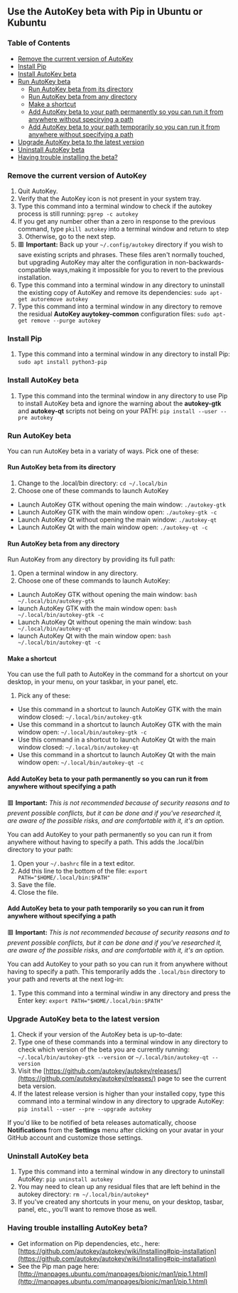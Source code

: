 ## Use the AutoKey beta with Pip in Ubuntu or Kubuntu

### Table of Contents
* [Remove the current version of AutoKey](#remove-the-current-version-of-autokey)
* [Install Pip](#install-pip)
* [Install AutoKey beta](#install-autokey-beta)
* [Run AutoKey beta](#run-autokey-beta)
  * [Run AutoKey beta from its directory](#run-autokey-beta-from-its-directory)
  * [Run AutoKey beta from any directory](#run-autokey-beta-from-any-directory)
  * [Make a shortcut](#make-a-shortcut)
  * [Add AutoKey beta to your path permanently so you can run it from anywhere without specirying a path](#add-autokey-beta-to-your-path-permanently-so-you-can-run-it-from-anywhere-without-specifying-a-path)
  * [Add AutoKey beta to your path temporarily so you can run it from anywhere without specifying a path](#add-autokey-beta-to-your-path-temporarily-so-you-can-run-it-from-anywhere-without-specifying-a-path)
* [Upgrade AutoKey beta to the latest version](#upgrade-autokey-beta-to-the-latest-version)
* [Uninstall AutoKey beta](#uninstall-autokey-beta)
* [Having trouble installing the beta?](#having-trouble-installing-autokey-beta)

### Remove the current version of AutoKey
1. Quit AutoKey.
2. Verify that the AutoKey icon is not present in your system tray.
3. Type this command into a terminal window to check if the autokey process is still running: ```pgrep -c autokey```
4. If you get any number other than a zero in response to the previous command, type ```pkill autokey``` into a terminal window and return to step 3. Otherwise, go to the next step.
5. 🟥 **Important:** Back up your ```~/.config/autokey``` directory if you wish to save existing scripts and phrases. These files aren't normally touched, but upgrading AutoKey may alter the configuration in non-backwards-compatible ways,making it impossible for you to revert to the previous installation.
6. Type this command into  a terminal window in any directory to uninstall the existing copy of AutoKey and remove its dependencies: ```sudo apt-get autoremove autokey```
7. Type this command into a terminal window in any directory to remove the residual **AutoKey auytokey-common** configuration files: ```sudo apt-get remove --purge autokey```

### Install Pip
1. Type this command into a terminal window in any directory to install Pip: ```sudo apt install python3-pip```

### Install AutoKey beta
1. Type this command into the terminal window in any directory to use Pip to install AutoKey beta and ignore the warning about the **autokey-gtk** and **autokey-qt** scripts not being on your PATH: ```pip install --user --pre autokey```

### Run AutoKey beta
You can run AutoKey beta in a variaty of ways. Pick one of these:

#### Run AutoKey beta from its directory
1. Change to the .local/bin directory: ```cd ~/.local/bin```
2. Choose one of these commands to launch AutoKey
 * Launch AutoKey GTK without opening the main window: ```./autokey-gtk```
 * Launch AutoKey GTK with the main window open: ```./autokey-gtk -c```
 * Launch AutoKey Qt without opening the main window: ```./autokey-qt```
 * Launch AutoKey Qt with the main window open: ```./autokey-qt -c```

#### Run AutoKey beta from any directory
Run AutoKey from any directory by providing its full path:
1. Open a terminal window in any directory.
2. Choose one of these commands to launch AutoKey:
 * Launch AutoKey GTK without opening the main window: ```bash ~/.local/bin/autokey-gtk```
 * launch AutoKey GTK with the main window open: ```bash ~/.local/bin/autokey-gtk -c```
 * Launch AutoKey Qt without opening the main window: ```bash ~/.local/bin/autokey-qt```
 * launch AutoKey Qt with the main window open: ```bash ~/.local/bin/autokey-qt -c```

#### Make a shortcut
You can use the full path to AutoKey in the command for a shortcut on your desktop, in your menu, on your taskbar, in your panel, etc.
1. Pick any of these:
 * Use this command in a shortcut to launch AutoKey GTK with the main window closed: ```~/.local/bin/autokey-gtk```
 * Use this command in a shortcut to launch AutoKey GTK with the main window open: ```~/.local/bin/autokey-gtk -c```
 * Use this command in a shortcut to launch AutoKey Qt with the main window closed: ```~/.local/bin/autokey-qt```
 * Use this command in a shortcut to launch AutoKey Qt with the main window open: ```~/.local/bin/autokey-qt -c```

#### Add AutoKey beta to your path permanently so you can run it from anywhere without specifying a path
🟥 **Important:** _This is not recommended because of security reasons and to prevent possible conflicts, but it can be done and if you've researched it, are aware of the possible risks, and are comfortable with it, it's an option._

You can add AutoKey to your path permanently so you can run it from anywhere without having to specify a path. This adds the .local/bin directory to your path:
1. Open your ```~/.bashrc``` file in a text editor.
2. Add this line to the bottom of the file: ```export PATH="$HOME/.local/bin:$PATH"```
3. Save the file.
4. Close the file.

#### Add AutoKey beta to your path temporarily so you can run it from anywhere without specifying a path
🟥 **Important:** _This is not recommended because of security reasons and to prevent possible conflicts, but it can be done and if you've researched it, are aware of the possible risks, and are comfortable with it, it's an option._

You can add AutoKey to your path so you can run it from anywhere without having to specify a path. This temporarily adds the ```.local/bin``` directory to your path and reverts at the next log-in:
1. Type this command into a terminal windiw in any directory and press the Enter key: ```export PATH="$HOME/.local/bin:$PATH"```

### Upgrade AutoKey beta to the latest version
1. Check if your version of the AutoKey beta is up-to-date:
 1. Type one of these commands into a terminal window in any directory to check which version of the beta you are currently running: ```~/.local/bin/autokey-gtk --version``` or ```~/.local/bin/autokey-qt --version```
 2. Visit the [https://github.com/autokey/autokey/releases/](https://github.com/autokey/autokey/releases/) page to see the current beta version.
2. If the latest release version is higher than your installed copy, type this command into a terminal window in any directory to upgrade AutoKey: ```pip install --user --pre --upgrade autokey```

If you'd like to be notified of beta releases automatically, choose **Notifications** from the **Settings** menu after clicking on your avatar in your GitHub account and customize those settings.

### Uninstall AutoKey beta
1. Type this command into a terminal window in any directory to uninstall AutoKey: ```pip uninstall autokey```
2. You may need to clean up any residual files that are left behind in the autokey directory: ```rm ~/.local/bin/autokey*```
3. If you've created any shortcuts in your menu, on your desktop, tasbar, panel, etc., you'll want to remove those as well.

### Having trouble installing AutoKey beta?
* Get information on Pip dependencies, etc., here: [https://github.com/autokey/autokey/wiki/Installing#pip-installation](https://github.com/autokey/autokey/wiki/Installing#pip-installation)
* See the Pip man page here: [http://manpages.ubuntu.com/manpages/bionic/man1/pip.1.html](http://manpages.ubuntu.com/manpages/bionic/man1/pip.1.html)
